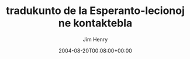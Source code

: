 ---
title: 'tradukunto de la Esperanto-lecionoj ne kontaktebla'
posts: 3
hash: 't284'
author: 'Jim Henry'
date: 2004-08-20T00:08:00+00:00
sources:
  - http://forums.tokipona.org/viewtopic.php%3Ft=284.html
---